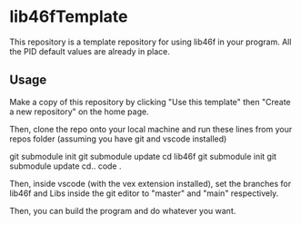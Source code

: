 # lib46fTemplate

This repository is a template repository for using lib46f in your program. All the PID default values are already in place. 

## Usage

Make a copy of this repository by clicking "Use this template" then "Create a new repository" on the home page. 

Then, clone the repo onto your local machine and run these lines from your repos folder (assuming you have git and vscode installed)

git submodule init
git submodule update
cd lib46f
git submodule init
git submodule update
cd..
code .

Then, inside vscode (with the vex extension installed), set the branches for lib46f and Libs inside the git editor to "master" and "main" respectively. 

Then, you can build the program and do whatever you want. 

